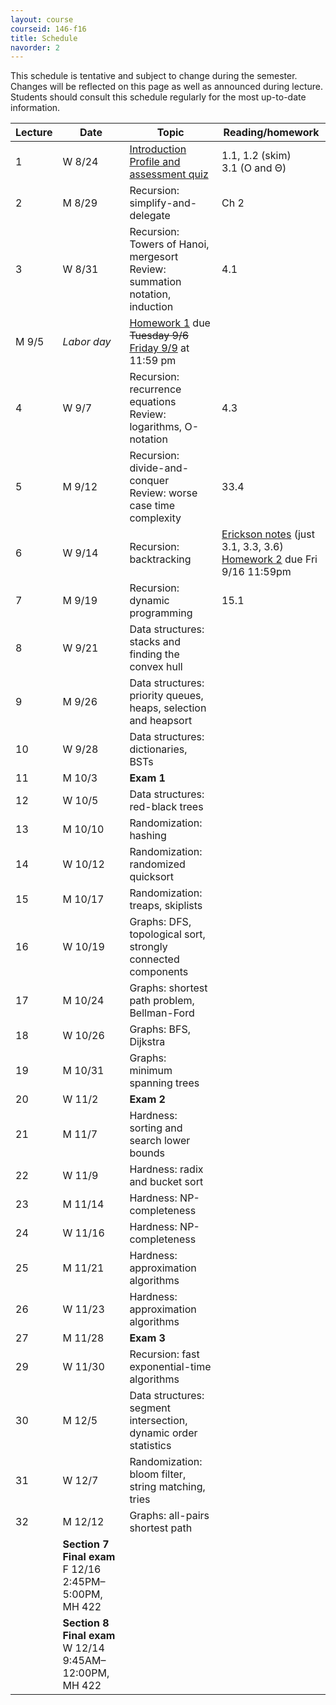 ```yaml
---
layout: course
courseid: 146-f16
title: Schedule
navorder: 2
---
```


<a name="schedule"></a>

This schedule is tentative and subject to change during the semester. Changes will be reflected on this page as well as announced during lecture. Students should consult this schedule regularly for the most up-to-date information.

Lecture|Date|Topic|Reading/homework
-------|----|-----|-------
1 | W 8/24 | [Introduction](introduction.html)<br>[Profile and assessment quiz](quiz.pdf) | 1.1, 1.2 (skim) <br> 3.1 (O and &Theta;)
2 | M 8/29 | Recursion: simplify-and-delegate | Ch 2
3 | W 8/31 | Recursion:  Towers of Hanoi, mergesort<br> Review: summation notation, induction | 4.1
 | M 9/5 | _Labor day_ | [Homework 1](homework01.html) due <del>Tuesday 9/6</del><br> <ins>Friday 9/9</ins> at 11:59 pm
4 | W 9/7 | Recursion: recurrence equations<br> Review: logarithms, O-notation | 4.3
5 | M 9/12 | Recursion: divide-and-conquer<br> Review: worse case time complexity | 33.4
6 | W 9/14 | Recursion: backtracking | [Erickson notes](http://jeffe.cs.illinois.edu/teaching/algorithms/notes/03-backtracking.pdf) (just 3.1, 3.3, 3.6)<br>[Homework 2](homework02.html) due Fri 9/16 11:59pm
7 | M 9/19 | Recursion: dynamic programming | 15.1
8 | W 9/21 | Data structures: stacks and finding the convex hull
9 | M 9/26 | Data structures: priority queues, heaps, selection and heapsort
10 | W 9/28 | Data structures: dictionaries, BSTs
11 | M 10/3 | __Exam 1__
12 | W 10/5 | Data structures: red-black trees
13 | M 10/10 | Randomization: hashing
14 | W 10/12 | Randomization: randomized quicksort
15 | M 10/17 | Randomization: treaps, skiplists
16 | W 10/19 | Graphs: DFS, topological sort, strongly connected components
17 | M 10/24 | Graphs: shortest path problem, Bellman-Ford
18 | W 10/26 | Graphs: BFS, Dijkstra
19 | M 10/31 | Graphs: minimum spanning trees
20 | W 11/2 | __Exam 2__
21 | M 11/7 | Hardness: sorting and search lower bounds
22 | W 11/9 | Hardness: radix and bucket sort
23 | M 11/14 | Hardness: NP-completeness
24 | W 11/16 | Hardness: NP-completeness
25 | M 11/21 | Hardness: approximation algorithms
26 | W 11/23 | Hardness: approximation algorithms
27 | M 11/28 | __Exam 3__
29 | W 11/30 | Recursion: fast exponential-time algorithms
30 | M 12/5 | Data structures: segment intersection, dynamic order statistics
31 | W 12/7 | Randomization: bloom filter, string matching, tries
32 | M 12/12 | Graphs: all-pairs shortest path
| | __Section 7 Final exam__ F 12/16 2:45PM&ndash;5:00PM, MH 422<br />
| | __Section 8 Final exam__ W 12/14 9:45AM&ndash;12:00PM, MH 422

